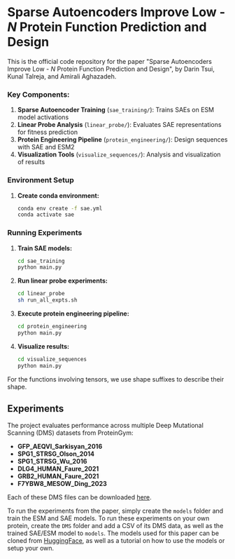 # Sparse Autoencoders Improve Low - $N$ Protein Function Prediction and Design

This is the official code repository for the paper "Sparse Autoencoders Improve Low - $N$ Protein Function Prediction and Design", by Darin Tsui, Kunal Talreja, and Amirali Aghazadeh.


### Key Components:

1. **Sparse Autoencoder Training** (`sae_training/`): Trains SAEs on ESM model activations
2. **Linear Probe Analysis** (`linear_probe/`): Evaluates SAE representations for fitness prediction
3. **Protein Engineering Pipeline** (`protein_engineering/`): Design sequences with SAE and ESM2
4. **Visualization Tools** (`visualize_sequences/`): Analysis and visualization of results

### Environment Setup

1. **Create conda environment:**
   ```bash
   conda env create -f sae.yml
   conda activate sae
   ```

### Running Experiments

1. **Train SAE models:**
   ```bash
   cd sae_training
   python main.py
   ```

2. **Run linear probe experiments:**
   ```bash
   cd linear_probe
   sh run_all_expts.sh
   ```

3. **Execute protein engineering pipeline:**
   ```bash
   cd protein_engineering
   python main.py
   ```

4. **Visualize results:**
   ```bash
   cd visualize_sequences
   python main.py
   ```

For the functions involving tensors, we use shape suffixes to describe their shape.

## Experiments

The project evaluates performance across multiple Deep Mutational Scanning (DMS) datasets from ProteinGym:

- **GFP_AEQVI_Sarkisyan_2016**
- **SPG1_STRSG_Olson_2014**
- **SPG1_STRSG_Wu_2016**
- **DLG4_HUMAN_Faure_2021**
- **GRB2_HUMAN_Faure_2021**
- **F7YBW8_MESOW_Ding_2023**

Each of these DMS files can be downloaded [here](https://marks.hms.harvard.edu/proteingym/ProteinGym_v1.3/DMS_ProteinGym_substitutions.zip). 

To run the experiments from the paper, simply create the `models` folder and train the ESM and SAE models. To run these experiments on your own protein, create the `DMS` folder and add a CSV of its DMS data, as well as the trained SAE/ESM model to `models`. The models used for this paper can be cloned from [HuggingFace](https://huggingface.co/ktalreja/LowNSAE), as well as a tutorial on how to use the models or setup your own.


